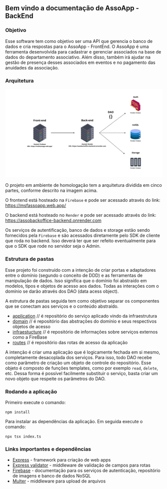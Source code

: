 ## Bem vindo a documentação de AssoApp - BackEnd

### Objetivo

Esse software tem como objetivo ser uma API que gerencia o banco de dados e cria respostas para o AssoApp - FrontEnd.
O AssoApp é uma ferramenta desenvolvida para cadastrar e gerenciar associados na base de dados do departamento associativo. Além disso, também irá ajudar na gestão de presença desses associados em eventos e no pagamento das anuidades da associação.

### Arquitetura

![arquiterura](./files/architecture.png)

O projeto em ambiente de homologação tem a arquitetura dividida em cinco partes, conforme descrito na imagem acima.

O frontend está hosteado na `Firebase` e pode ser acessado através do link: https://msfassoapp.web.app/

O backend está hosteado no `Render` e pode ser acessado através do link: https://assobackoffice-backend.onrender.com

Os serviços de autentificação, banco de dados e storage estão sendo fornecidos pela `Firebase` e são acessados diretamente pelo SDK de cliente que roda no backend. Isso deverá ter que ser refeito eventualmente para que o SDK que rode no servidor seja o Admin.

### Estrutura de pastas

Esse projeto foi construído com a intenção de criar portas e adaptadores entre o domínio (segundo o conceito de DDD) e as ferramentas de manipulação de dados. Isso significa que o domínio foi abstraído em modelos, tipos e objetos de acesso aos dados. Todas as interações com o domínio se darão através dos DAO (data acess object).

A estrutura de pastas seguida tem como objetivo separar os componentes que se conectam aos serviços e o conteúdo abstraído.

- [application](./application.md) // é repositório do serviço aplicado vindo da infraestrutura
- [domain](./domain.md) // é repositório das abstrações do domínio e seus respectivos objetos de acesso
- [infraestucture](./infraestructure.md) // é repositório de informações sobre serviços externos como a FireBase
- [routes](./routes.md) // é repositório das rotas de acesso da aplicação

A intenção é criar uma aplicação que é logicamente fechada em si mesmo, completamente desacoplada dos serviços. Para isso, todo DAO recebe como parâmetro de criação um objeto de controle do repositório. Esse objeto é composto de funções templates, como por exemplo `read`, `delete`, etc. Dessa forma é possível facilmente substituir o serviço, basta criar um novo objeto que respeite os parâmetros do DAO.

### Rodando a aplicação

Primeiro execute o comando:

```
npm install
```

Para instalar as dependências da aplicação. Em seguida execute o comando:

```
npx tsx index.ts
```

### Links importantes e dependências

- [Express](https://expressjs.com/) - framework para criação de web apps
- [Express validator](https://express-validator.github.io/docs/) - middleware de validação de campos para rotas
- [Firebase](https://firebase.google.com/docs/) - documentação para os serviços de autenticação, repositório de imagens e banco de dados NoSQL
- [Multer](https://github.com/expressjs/multer) - middleware para upload de arquivos
